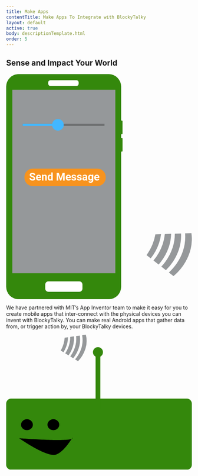 ```yaml
---
title: Make Apps
contentTitle: Make Apps To Integrate with BlockyTalky
layout: default
active: true
body: descriptionTemplate.html
order: 5
---
```

<section>
<h2 class="text-center"> Sense and Impact Your World </h2>
<div class="container-fluid">
  <div class="row">
    <div class="col-sm-offset-1 col-sm-2">
      <svg xmlns="http://www.w3.org/2000/svg" viewBox="0 0 278.48 336.53"><defs><style>.\34 d6e367d-0f29-4549-8a0e-1f164ee6bf84{fill:#95989a;}.\37 a315ead-24fd-4f0c-8d9a-20e31aeb22b0{fill:#34880c;}.\38 385782a-b37b-4214-b9b5-9b84f5e520c4,.d71d95fe-b636-46aa-9739-3e25884f7d81{fill:#fff;}.\30 b383e3d-7f01-4f3b-bbf0-d385643ae020,.\34 a047759-282e-4ebe-8077-d822fd0e1b68{fill:none;stroke-miterlimit:10;stroke-width:3px;}.\30 b383e3d-7f01-4f3b-bbf0-d385643ae020{stroke:#6f7172;}.\34 a047759-282e-4ebe-8077-d822fd0e1b68{stroke:#43b7ff;}.d2e80076-7951-4dea-86ac-50548cedfd0d{fill:#43b7ff;}.\33 db31fe5-b2af-4dab-9caf-3c23bbff8ae5{fill:#f7931e;}.d71d95fe-b636-46aa-9739-3e25884f7d81{font-size:16px;font-family:Roboto-Bold, Roboto;font-weight:700;}</style></defs><title>mobileApps_1</title><g id="dbf6d134-c163-4373-bde8-e178b90ef58b" data-name="Layer 2"><g id="b45419fa-b016-413a-acbe-e84230840402" data-name="senseWorldBT"><path class="4d6e367d-0f29-4549-8a0e-1f164ee6bf84" d="M239.63,293.15l-6.88-5.34a76.85,76.85,0,0,0,16.8-27.92A66.66,66.66,0,0,0,253,238.57l9.37-.32A66.3,66.3,0,0,1,259,262.56,77.93,77.93,0,0,1,239.63,293.15Z"/><path class="4d6e367d-0f29-4549-8a0e-1f164ee6bf84" d="M228.7,284.66l-7.72-6a75.63,75.63,0,0,0,13.87-24.59,67.28,67.28,0,0,0,3.15-15l9.47-.32a66.84,66.84,0,0,1-3.41,19.58A76.23,76.23,0,0,1,228.7,284.66Z"/><path class="4d6e367d-0f29-4549-8a0e-1f164ee6bf84" d="M229.36,252.52a75,75,0,0,1-12.52,22.93l-6.31-4.9A77.29,77.29,0,0,0,219.7,254a71.06,71.06,0,0,0,4.11-14.48l8.52-.29A67.42,67.42,0,0,1,229.36,252.52Z"/><path class="4d6e367d-0f29-4549-8a0e-1f164ee6bf84" d="M273,272.74A78.9,78.9,0,0,1,251,302l-6.93-5.38c6.71-6.28,16.09-17.05,21.13-32.28A66.16,66.16,0,0,0,268.39,238l9.51-.32A66.07,66.07,0,0,1,273,272.74Z"/></g><g id="847747c8-b8f4-44c4-9119-08825c404c1d" data-name="mobileApps"><rect class="7a315ead-24fd-4f0c-8d9a-20e31aeb22b0" width="172.46" height="336.53" rx="18.65" ry="18.65"/><rect class="4d6e367d-0f29-4549-8a0e-1f164ee6bf84" x="9.18" y="23.39" width="154.57" height="274.29"/><rect class="8385782a-b37b-4214-b9b5-9b84f5e520c4" x="63.07" y="9.11" width="45.63" height="8.58" rx="3.15" ry="3.15"/><rect class="7a315ead-24fd-4f0c-8d9a-20e31aeb22b0" x="172.12" y="69.34" width="2.41" height="20.58" rx="1.01" ry="1.01"/><rect class="7a315ead-24fd-4f0c-8d9a-20e31aeb22b0" x="172.15" y="95.35" width="2.41" height="20.58" rx="1.01" ry="1.01"/><rect class="8385782a-b37b-4214-b9b5-9b84f5e520c4" x="58.59" y="309.86" width="55.83" height="15.58" rx="4.71" ry="4.71"/><line class="0b383e3d-7f01-4f3b-bbf0-d385643ae020" x1="24.71" y1="75.83" x2="147.45" y2="75.83"/><line class="4a047759-282e-4ebe-8077-d822fd0e1b68" x1="24.71" y1="75.83" x2="73.65" y2="75.83"/><circle class="d2e80076-7951-4dea-86ac-50548cedfd0d" cx="77.59" cy="75.8" r="8.72"/><rect class="3db31fe5-b2af-4dab-9caf-3c23bbff8ae5" x="27.39" y="141.25" width="121.94" height="26.12" rx="12.58" ry="12.58"/><text class="d71d95fe-b636-46aa-9739-3e25884f7d81" transform="translate(34.33 159.22)">Send Message</text></g></g></svg>
    </div>
    <div class="col-sm-offset-1 col-sm-5">
      <p class="topBuffer">We have partnered with MIT’s App Inventor team to make it easy for you to create mobile apps that inter-connect with the physical devices you can invent with BlockyTalky. You can make real Android apps that gather data from, or trigger action by, your BlockyTalky devices.</p>
    </div> <!-- col -->
  </div>
  <div class="row">
    <div class="col-sm-3 col-sm-offset-9">
      <svg xmlns="http://www.w3.org/2000/svg" viewBox="0 0 468.87 339.91"><defs><style>.\39 b577c12-f283-4dfa-a31d-813d40c8d059{fill:#95989a;}.\35 0940d42-4adf-4ccd-9e5a-b6f530e04377{fill:#34880c;}.d044d0b7-68a9-4127-93d1-4a9e7afa055c{fill:none;stroke:#34880c;stroke-miterlimit:10;stroke-width:12px;}</style></defs><title>appsBT</title><g id="6d9f424e-6658-49d2-9f63-94adfafe782d" data-name="Layer 2"><g id="d4bdea96-17c5-4704-b552-242415d943b5" data-name="appsBT"><path class="9b577c12-f283-4dfa-a31d-813d40c8d059" d="M169.24,59.25l-7.42-4.56a76.85,76.85,0,0,0,13.67-29.58,66.66,66.66,0,0,0,1.09-21.56l9.28-1.33a66.3,66.3,0,0,1-.68,24.53A77.93,77.93,0,0,1,169.24,59.25Z"/><path class="9b577c12-f283-4dfa-a31d-813d40c8d059" d="M157.45,52l-8.32-5.12a75.63,75.63,0,0,0,11.12-26,67.28,67.28,0,0,0,1.5-15.25l9.38-1.35a66.84,66.84,0,0,1-1.27,19.83A76.23,76.23,0,0,1,157.45,52Z"/><path class="9b577c12-f283-4dfa-a31d-813d40c8d059" d="M154.63,20a75,75,0,0,1-10,24.15l-6.8-4.19a77.29,77.29,0,0,0,7.32-17.42A71.06,71.06,0,0,0,147.7,7.69l8.43-1.21A67.42,67.42,0,0,1,154.63,20Z"/><path class="9b577c12-f283-4dfa-a31d-813d40c8d059" d="M200.2,35.34a78.9,78.9,0,0,1-18.72,31.44L174,62.18c6-7,14.15-18.7,17.5-34.38a66.16,66.16,0,0,0,.34-26.45L201.27,0A66.07,66.07,0,0,1,200.2,35.34Z"/><rect class="50940d42-4adf-4ccd-9e5a-b6f530e04377" y="160.91" width="468.87" height="179" rx="12.49" ry="12.49"/><line class="d044d0b7-68a9-4127-93d1-4a9e7afa055c" x1="231.79" y1="186.32" x2="231.79" y2="43.48"/><circle class="50940d42-4adf-4ccd-9e5a-b6f530e04377" cx="231.79" cy="44.11" r="12.63"/><ellipse cx="52.47" cy="226.65" rx="14.93" ry="13.77"/><path d="M32.85,260.8s130.85,9.93,134.49,0S150.56,292,127.21,301.51,32.85,260.8,32.85,260.8Z"/><ellipse cx="119.17" cy="226.64" rx="14.93" ry="13.77"/></g></g></svg>
    </div> <!-- col -->
  </div> <!-- row -->
</div>
</section>
